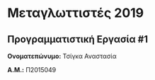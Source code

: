 # Μεταγλωττιστές 2019
## Προγραμματιστική Εργασία #1

**Ονοματεπώνυμο:** Τσίγκα Αναστασία

**Α.Μ.:** Π2015049


